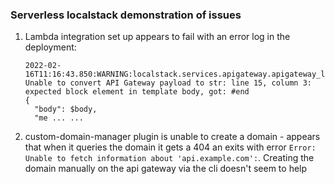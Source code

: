 ### Serverless localstack demonstration of issues

1. Lambda integration set up appears to fail with an error log in the deployment: 
   ```
   2022-02-16T11:16:43.850:WARNING:localstack.services.apigateway.apigateway_listener: Unable to convert API Gateway payload to str: line 15, column 3: expected block element in template body, got: #end
   {
     "body": $body,
     "me ... ...
   ```
2. custom-domain-manager plugin is unable to create a domain - appears that when it queries the domain it gets a 404 an exits with error `Error: Unable to fetch information about 'api.example.com':`.
    Creating the domain manually on the api gateway via the cli doesn't seem to help
